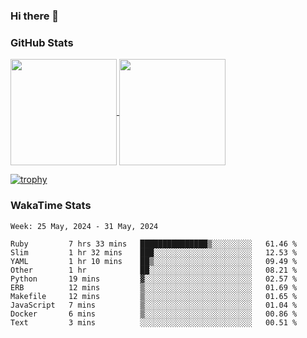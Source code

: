 ### Hi there 👋

### GitHub Stats

<a href="https://github.com/anuraghazra/github-readme-stats">
  <img align="center" height="170px" src="https://github-readme-stats.vercel.app/api/top-langs/?username=tksfjt1024&layout=compact&count_private=true&show_icons=true&show_icons=true&theme=graywhite" />
</a>
<a href="https://github.com/anuraghazra/github-readme-stats">
  <img align="center" height="170px" src="https://github-readme-stats.vercel.app/api?username=tksfjt1024&count_private=true&show_icons=true&show_icons=true&theme=graywhite" />
</a>

[![trophy](https://github-profile-trophy.vercel.app/?username=tksfjt1024)](https://github.com/ryo-ma/github-profile-trophy)

### WakaTime Stats

<!--START_SECTION:waka-->
```text
Week: 25 May, 2024 - 31 May, 2024

Ruby         7 hrs 33 mins   ███████████████▒░░░░░░░░░   61.46 % 
Slim         1 hr 32 mins    ███░░░░░░░░░░░░░░░░░░░░░░   12.53 % 
YAML         1 hr 10 mins    ██▒░░░░░░░░░░░░░░░░░░░░░░   09.49 % 
Other        1 hr            ██░░░░░░░░░░░░░░░░░░░░░░░   08.21 % 
Python       19 mins         ▓░░░░░░░░░░░░░░░░░░░░░░░░   02.57 % 
ERB          12 mins         ▒░░░░░░░░░░░░░░░░░░░░░░░░   01.69 % 
Makefile     12 mins         ▒░░░░░░░░░░░░░░░░░░░░░░░░   01.65 % 
JavaScript   7 mins          ▒░░░░░░░░░░░░░░░░░░░░░░░░   01.04 % 
Docker       6 mins          ▒░░░░░░░░░░░░░░░░░░░░░░░░   00.86 % 
Text         3 mins          ░░░░░░░░░░░░░░░░░░░░░░░░░   00.51 % 
```
<!--END_SECTION:waka-->
